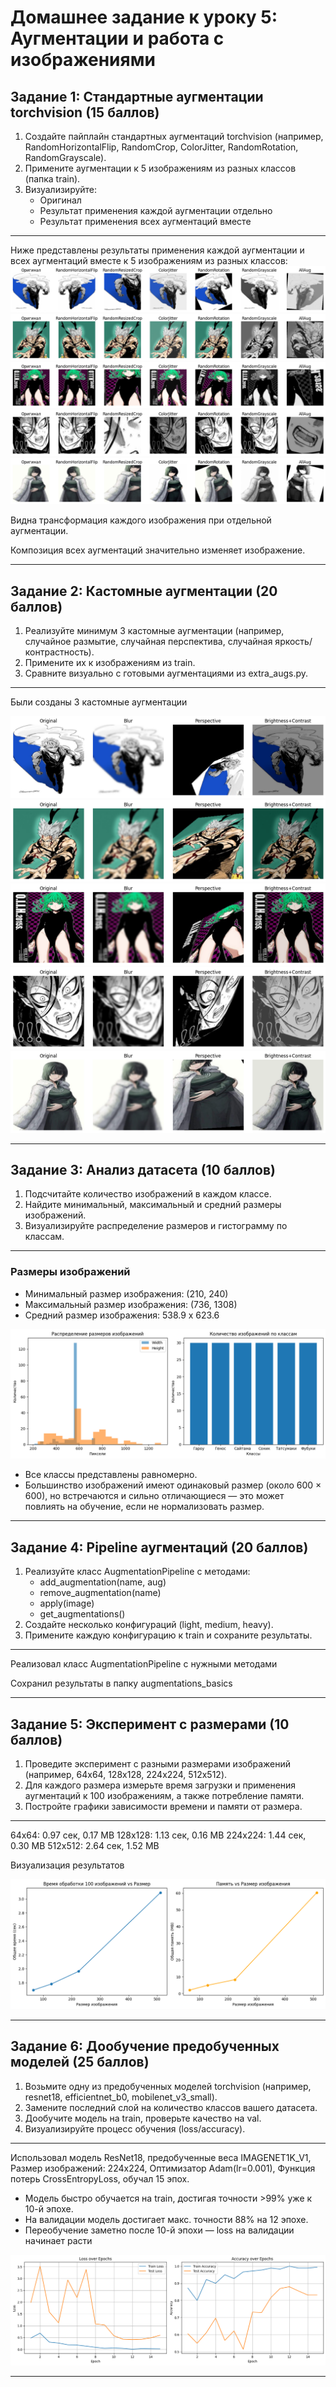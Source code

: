 # Домашнее задание к уроку 5: Аугментации и работа с изображениями

## Задание 1: Стандартные аугментации torchvision (15 баллов)

1. Создайте пайплайн стандартных аугментаций torchvision (например, RandomHorizontalFlip, RandomCrop, ColorJitter, RandomRotation, RandomGrayscale).
2. Примените аугментации к 5 изображениям из разных классов (папка train).
3. Визуализируйте:
   - Оригинал
   - Результат применения каждой аугментации отдельно
   - Результат применения всех аугментаций вместе

---

Ниже представлены результаты применения каждой аугментации и всех аугментаций вместе к 5 изображениям из разных классов:
![](plots/1.1.png)
![](plots/1.2.png)
![](plots/1.3.png)
![](plots/1.4.png)
![](plots/1.5.png)

Видна трансформация каждого изображения при отдельной аугментации.

Композиция всех аугментаций значительно изменяет изображение.

---

## Задание 2: Кастомные аугментации (20 баллов)

1. Реализуйте минимум 3 кастомные аугментации (например, случайное размытие, случайная перспектива, случайная яркость/контрастность).
2. Примените их к изображениям из train.
3. Сравните визуально с готовыми аугментациями из extra_augs.py.

---
Были созданы 3 кастомные аугментации


![](plots/2.1.png)
![](plots/2.2.png)
![](plots/2.3.png)
![](plots/2.4.png)
![](plots/2.5.png)

---

## Задание 3: Анализ датасета (10 баллов)

1. Подсчитайте количество изображений в каждом классе.
2. Найдите минимальный, максимальный и средний размеры изображений.
3. Визуализируйте распределение размеров и гистограмму по классам.

---

### Размеры изображений

- Минимальный размер изображения: (210, 240)
- Максимальный размер изображения: (736, 1308)
- Средний размер изображения: 538.9 x 623.6

![](plots/3.1.png)

- Все классы представлены равномерно.
- Большинство изображений имеют одинаковый размер (около 600 × 600), но встречаются и сильно отличающиеся — это может повлиять на обучение, если не нормализовать размер.

---

## Задание 4: Pipeline аугментаций (20 баллов)

1. Реализуйте класс AugmentationPipeline с методами:
   - add_augmentation(name, aug)
   - remove_augmentation(name)
   - apply(image)
   - get_augmentations()
2. Создайте несколько конфигураций (light, medium, heavy).
3. Примените каждую конфигурацию к train и сохраните результаты.

---

Реализовал класс AugmentationPipeline с нужными методами

Сохранил результаты в папку augmentations_basics

---

## Задание 5: Эксперимент с размерами (10 баллов)

1. Проведите эксперимент с разными размерами изображений (например, 64x64, 128x128, 224x224, 512x512).
2. Для каждого размера измерьте время загрузки и применения аугментаций к 100 изображениям, а также потребление памяти.
3. Постройте графики зависимости времени и памяти от размера.

---

64x64: 0.97 сек, 0.17 MB
128x128: 1.13 сек, 0.16 MB
224x224: 1.44 сек, 0.30 MB
512x512: 2.64 сек, 1.52 MB

Визуализация результатов

![](plots/5.1.png)

---

## Задание 6: Дообучение предобученных моделей (25 баллов)

1. Возьмите одну из предобученных моделей torchvision (например, resnet18, efficientnet_b0, mobilenet_v3_small).
2. Замените последний слой на количество классов вашего датасета.
3. Дообучите модель на train, проверьте качество на val.
4. Визуализируйте процесс обучения (loss/accuracy).

---
Использовал модель ResNet18, предобученные веса IMAGENET1K_V1, Размер изображений: 224x224, Оптимизатор Adam(lr=0.001), Функция потерь CrossEntropyLoss, обучал 15 эпох.

- Модель быстро обучается на train, достигая точности >99% уже к 10-й эпохе.
- На валидации модель достигает макс. точности 88% на 12 эпохе.
- Переобучение заметно после 10-й эпохи — loss на валидации начинает расти

![](plots/6.1.png)

---



